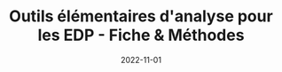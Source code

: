 ---
title: "Outils élémentaires d'analyse pour les EDP - Fiche & Méthodes"
collection: documents
permalink: /documents/outils-elementaires-d-analyse-pour-les-equations-aux-derivees-partielles-fiche-methodes
date: 2022-11-01
overleaf: ' '
citation: " "
---